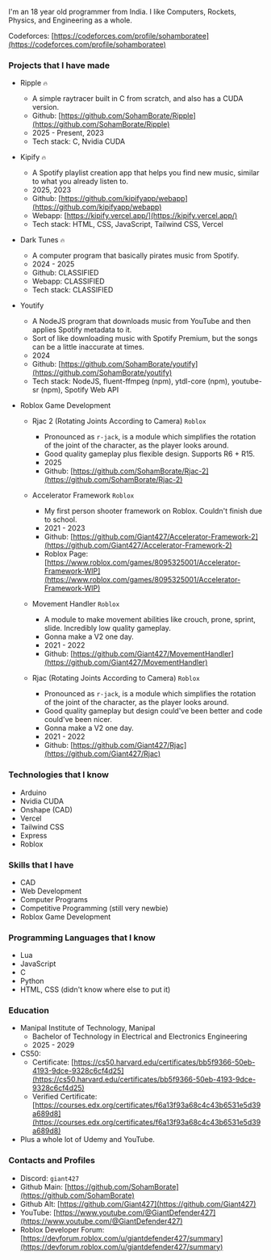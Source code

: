I'm an 18 year old programmer from India. I like Computers, Rockets, Physics, and Engineering as a whole.

Codeforces: [https://codeforces.com/profile/sohamboratee](https://codeforces.com/profile/sohamboratee)

### Projects that I have made

- Ripple `🔥`
  - A simple raytracer built in C from scratch, and also has a CUDA version.
  - Github: [https://github.com/SohamBorate/Ripple](https://github.com/SohamBorate/Ripple)
  - 2025 - Present, 2023
  - Tech stack: C, Nvidia CUDA

- Kipify `🔥`
  - A Spotify playlist creation app that helps you find new music, similar to what you already listen to.
  - 2025, 2023
  - Github: [https://github.com/kipifyapp/webapp](https://github.com/kipifyapp/webapp)
  - Webapp: [https://kipify.vercel.app/](https://kipify.vercel.app/)
  - Tech stack: HTML, CSS, JavaScript, Tailwind CSS, Vercel
 
- Dark Tunes `🔥`
  - A computer program that basically pirates music from Spotify.
  - 2024 - 2025
  - Github: CLASSIFIED
  - Webapp: CLASSIFIED
  - Tech stack: CLASSIFIED

- Youtify
  - A NodeJS program that downloads music from YouTube and then applies Spotify metadata to it.
  - Sort of like downloading music with Spotify Premium, but the songs can be a little inaccurate at times.
  - 2024
  - Github: [https://github.com/SohamBorate/youtify](https://github.com/SohamBorate/youtify)
  - Tech stack: NodeJS, fluent-ffmpeg (npm), ytdl-core (npm), youtube-sr (npm), Spotify Web API

- Roblox Game Development
  - Rjac 2 (Rotating Joints According to Camera) `Roblox`
    - Pronounced as `r-jack`, is a module which simplifies the rotation of the joint of the character, as the player looks around.
    - Good quality gameplay plus flexible design. Supports R6 + R15.
    - 2025
    - Github: [https://github.com/SohamBorate/Rjac-2](https://github.com/SohamBorate/Rjac-2)

  - Accelerator Framework `Roblox`
    - My first person shooter framework on Roblox. Couldn't finish due to school.
    - 2021 - 2023
    - Github: [https://github.com/Giant427/Accelerator-Framework-2](https://github.com/Giant427/Accelerator-Framework-2)
    - Roblox Page: [https://www.roblox.com/games/8095325001/Accelerator-Framework-WIP](https://www.roblox.com/games/8095325001/Accelerator-Framework-WIP)
 
  - Movement Handler `Roblox`
    - A module to make movement abilities like crouch, prone, sprint, slide. Incredibly low quality gameplay.
    - Gonna make a V2 one day.
    - 2021 - 2022
    - Github: [https://github.com/Giant427/MovementHandler](https://github.com/Giant427/MovementHandler)
 
  - Rjac (Rotating Joints According to Camera) `Roblox`
    - Pronounced as `r-jack`, is a module which simplifies the rotation of the joint of the character, as the player looks around.
    - Good quality gameplay but design could've been better and code could've been nicer.
    - Gonna make a V2 one day.
    - 2021 - 2022
    - Github: [https://github.com/Giant427/Rjac](https://github.com/Giant427/Rjac)

### Technologies that I know
- Arduino
- Nvidia CUDA
- Onshape (CAD)
- Vercel
- Tailwind CSS
- Express
- Roblox

### Skills that I have
- CAD
- Web Development
- Computer Programs
- Competitive Programming (still very newbie)
- Roblox Game Development

### Programming Languages that I know
- Lua
- JavaScript
- C
- Python
- HTML, CSS (didn't know where else to put it)

### Education
- Manipal Institute of Technology, Manipal
  - Bachelor of Technology in Electrical and Electronics Engineering
  - 2025 - 2029
- CS50:
  - Certificate: [https://cs50.harvard.edu/certificates/bb5f9366-50eb-4193-9dce-9328c6cf4d25](https://cs50.harvard.edu/certificates/bb5f9366-50eb-4193-9dce-9328c6cf4d25)
  - Verified Certificate: [https://courses.edx.org/certificates/f6a13f93a68c4c43b6531e5d39a689d8](https://courses.edx.org/certificates/f6a13f93a68c4c43b6531e5d39a689d8)
- Plus a whole lot of Udemy and YouTube.

### Contacts and Profiles
- Discord: `giant427`
- Github Main: [https://github.com/SohamBorate](https://github.com/SohamBorate)
- Github Alt: [https://github.com/Giant427](https://github.com/Giant427)
- YouTube: [https://www.youtube.com/@GiantDefender427](https://www.youtube.com/@GiantDefender427)
- Roblox Developer Forum: [https://devforum.roblox.com/u/giantdefender427/summary](https://devforum.roblox.com/u/giantdefender427/summary)
